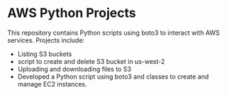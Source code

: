 # AWS Python Projects
This repository contains Python scripts using boto3 to interact with AWS services. Projects include:
- Listing S3 buckets
- script to create and delete S3 bucket in us-west-2
- Uploading and downloading files to S3
- Developed a Python script using boto3 and classes to create and manage EC2 instances.
